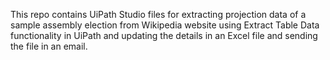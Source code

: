 This repo contains UiPath Studio files for extracting projection data of a sample assembly election from Wikipedia website using Extract Table Data functionality in UiPath and updating the details in an Excel file and sending the file in an email.
